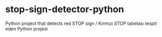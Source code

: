 # stop-sign-detector-python
Python project that detects red STOP sign / Kırmızı STOP tabelası tespit eden Python projesi
